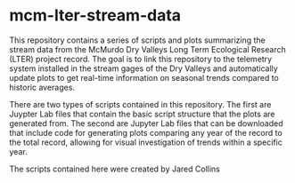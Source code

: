 # mcm-lter-stream-data
This repository contains a series of scripts and plots summarizing the stream data from the McMurdo Dry Valleys Long Term Ecological Research (LTER) project record. The goal is to link this repository to the telemetry system installed in the stream gages of the Dry Valleys and automatically update plots to get real-time information on seasonal trends compared to historic averages.

There are two types of scripts contained in this repository. The first are Juypter Lab files that contain the basic script structure that the plots are generated from. The second are Jupyter Lab files that can be downloaded that include code for generating plots comparing any year of the record to the total record, allowing for visual investigation of trends within a specific year.

The scripts contained here were created by Jared Collins
